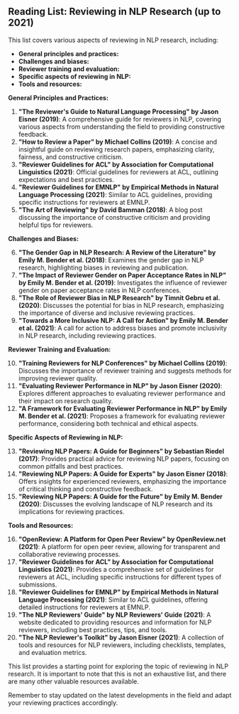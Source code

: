 ## Reading List: Reviewing in NLP Research (up to 2021)

This list covers various aspects of reviewing in NLP research, including:

* **General principles and practices:**
* **Challenges and biases:**
* **Reviewer training and evaluation:**
* **Specific aspects of reviewing in NLP:**
* **Tools and resources:**

**General Principles and Practices:**

1. **"The Reviewer's Guide to Natural Language Processing" by Jason Eisner (2019)**: A comprehensive guide for reviewers in NLP, covering various aspects from understanding the field to providing constructive feedback.
2. **"How to Review a Paper" by Michael Collins (2019)**: A concise and insightful guide on reviewing research papers, emphasizing clarity, fairness, and constructive criticism.
3. **"Reviewer Guidelines for ACL" by Association for Computational Linguistics (2021)**: Official guidelines for reviewers at ACL, outlining expectations and best practices.
4. **"Reviewer Guidelines for EMNLP" by Empirical Methods in Natural Language Processing (2021)**: Similar to ACL guidelines, providing specific instructions for reviewers at EMNLP.
5. **"The Art of Reviewing" by David Bamman (2018)**: A blog post discussing the importance of constructive criticism and providing helpful tips for reviewers.

**Challenges and Biases:**

6. **"The Gender Gap in NLP Research: A Review of the Literature" by Emily M. Bender et al. (2018)**: Examines the gender gap in NLP research, highlighting biases in reviewing and publication.
7. **"The Impact of Reviewer Gender on Paper Acceptance Rates in NLP" by Emily M. Bender et al. (2019)**: Investigates the influence of reviewer gender on paper acceptance rates in NLP conferences.
8. **"The Role of Reviewer Bias in NLP Research" by Timnit Gebru et al. (2020)**: Discusses the potential for bias in NLP research, emphasizing the importance of diverse and inclusive reviewing practices.
9. **"Towards a More Inclusive NLP: A Call for Action" by Emily M. Bender et al. (2021)**: A call for action to address biases and promote inclusivity in NLP research, including reviewing practices.

**Reviewer Training and Evaluation:**

10. **"Training Reviewers for NLP Conferences" by Michael Collins (2019)**: Discusses the importance of reviewer training and suggests methods for improving reviewer quality.
11. **"Evaluating Reviewer Performance in NLP" by Jason Eisner (2020)**: Explores different approaches to evaluating reviewer performance and their impact on research quality.
12. **"A Framework for Evaluating Reviewer Performance in NLP" by Emily M. Bender et al. (2021)**: Proposes a framework for evaluating reviewer performance, considering both technical and ethical aspects.

**Specific Aspects of Reviewing in NLP:**

13. **"Reviewing NLP Papers: A Guide for Beginners" by Sebastian Riedel (2017)**: Provides practical advice for reviewing NLP papers, focusing on common pitfalls and best practices.
14. **"Reviewing NLP Papers: A Guide for Experts" by Jason Eisner (2018)**: Offers insights for experienced reviewers, emphasizing the importance of critical thinking and constructive feedback.
15. **"Reviewing NLP Papers: A Guide for the Future" by Emily M. Bender (2020)**: Discusses the evolving landscape of NLP research and its implications for reviewing practices.

**Tools and Resources:**

16. **"OpenReview: A Platform for Open Peer Review" by OpenReview.net (2021)**: A platform for open peer review, allowing for transparent and collaborative reviewing processes.
17. **"Reviewer Guidelines for ACL" by Association for Computational Linguistics (2021)**: Provides a comprehensive set of guidelines for reviewers at ACL, including specific instructions for different types of submissions.
18. **"Reviewer Guidelines for EMNLP" by Empirical Methods in Natural Language Processing (2021)**: Similar to ACL guidelines, offering detailed instructions for reviewers at EMNLP.
19. **"The NLP Reviewers' Guide" by NLP Reviewers' Guide (2021)**: A website dedicated to providing resources and information for NLP reviewers, including best practices, tips, and tools.
20. **"The NLP Reviewer's Toolkit" by Jason Eisner (2021)**: A collection of tools and resources for NLP reviewers, including checklists, templates, and evaluation metrics.

This list provides a starting point for exploring the topic of reviewing in NLP research. It is important to note that this is not an exhaustive list, and there are many other valuable resources available. 

Remember to stay updated on the latest developments in the field and adapt your reviewing practices accordingly.